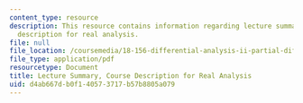 ```yaml
---
content_type: resource
description: This resource contains information regarding lecture summary, course
  description for real analysis.
file: null
file_location: /coursemedia/18-156-differential-analysis-ii-partial-differential-equations-and-fourier-analysis-spring-2016/d4ab667db0f140573717b57b8805a079_MIT18_156S16_summary.pdf
file_type: application/pdf
resourcetype: Document
title: Lecture Summary, Course Description for Real Analysis
uid: d4ab667d-b0f1-4057-3717-b57b8805a079
---
```

